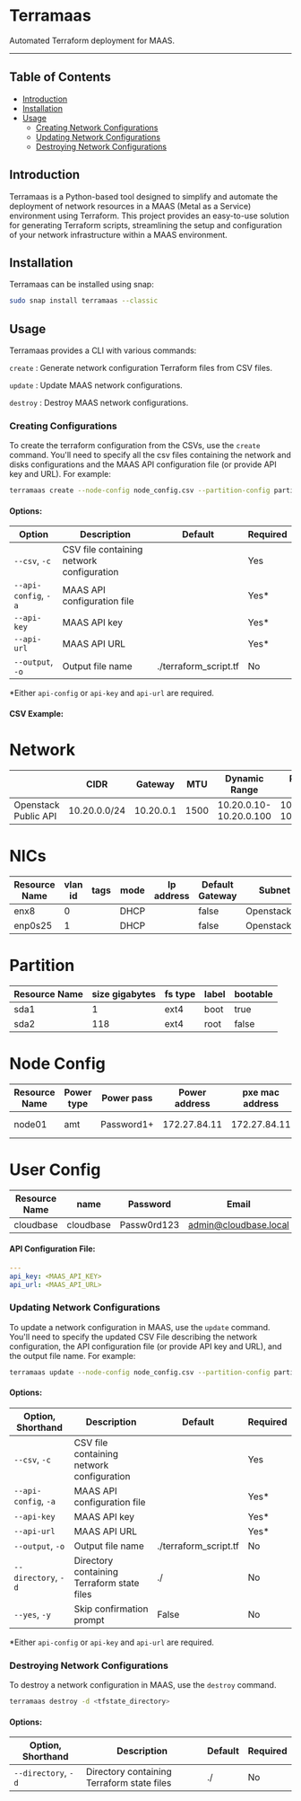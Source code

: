 # Terramaas

Automated Terraform deployment for MAAS.

---

## Table of Contents

- [Introduction](#introduction)
- [Installation](#installation)
- [Usage](#usage)
    - [Creating Network Configurations](#creating-network-configurations)
    - [Updating Network Configurations](#updating-network-configurations)
    - [Destroying Network Configurations](#destroying-network-configurations)

## Introduction

Terramaas is a Python-based tool designed to simplify and automate the deployment of network resources in a MAAS (Metal as a Service) environment using Terraform. This project provides an easy-to-use solution for generating Terraform scripts, streamlining the setup and configuration of your network infrastructure within a MAAS environment. 

## Installation

Terramaas can be installed using snap:

```bash
sudo snap install terramaas --classic
```
 
## Usage

Terramaas provides a CLI with various commands:

`create` : Generate network configuration Terraform files from CSV files.

`update` : Update MAAS network configurations.

`destroy` : Destroy MAAS network configurations.

### Creating Configurations

To create the terraform configuration from the CSVs, use the `create` command. You'll need to specify all the csv files containing the network and disks configurations and the MAAS API configuration file (or provide API key and URL). For example:

```bash
terramaas create --node-config node_config.csv --partition-config partition_config.csv --network-config network_config.csv --api-config key.yaml
```

#### Options:
| Option | Description | Default | Required |
| --- | --- | --- | --- |
| `--csv`, `-c` | CSV file containing network configuration | | Yes |
| `--api-config`, `-a` | MAAS API configuration file | | Yes* |
| `--api-key` | MAAS API key | | Yes* |
| `--api-url` | MAAS API URL | | Yes* |
| `--output`, `-o` | Output file name | ./terraform_script.tf | No |

*Either `api-config` or `api-key` and `api-url` are required.

#### CSV Example:

# Network
| | CIDR | Gateway | MTU | Dynamic Range | Reserved Range | VLAN | Fabric |
| --- | --- | --- | --- | --- | --- | --- | --- |
| Openstack Public API | 10.20.0.0/24 | 10.20.0.1 | 1500 | 10.20.0.10-10.20.0.100 | 10.20.0.101-10.20.0.200 | 412 | fab-2 |
# NICs
| Resource Name | vlan id | tags | mode | Ip address | Default Gateway | Subnet Name        |
|---------------|---------|------|------|------------|-----------------|--------------------|
| enx8          | 0       |      | DHCP |            | false           | OpenstackPublicAPI |
| enp0s25       | 1       |      | DHCP |            | false           | OpenstackPublicAPI |
# Partition
| Resource Name | size gigabytes | fs type | label | bootable |
|---------------|----------------|---------|-------|----------|
| sda1          | 1              | ext4    | boot  | true     |
| sda2          | 118            | ext4    | root  | false    |
# Node Config
| Resource Name | Power type | Power pass | Power address | pxe mac address | id path | nic name     | mac address                          | partition schema |
|---------------|------------|------------|---------------|-----------------|---------|--------------|--------------------------------------|------------------|
| node01        | amt        | Password1+ | 172.27.84.11  | 172.27.84.11    |         | enx8,enp0s25 | b8:ae:ed:7b:f3:99,b8:ae:ed:7b:f3:89  | sda1, sda2       |
# User Config
| Resource Name | name      | Password    | Email                 | is admin |
|---------------|-----------|-------------|-----------------------|----------|
| cloudbase     | cloudbase | Passw0rd123 | admin@cloudbase.local | true     |

#### API Configuration File:

```yaml
---
api_key: <MAAS_API_KEY>
api_url: <MAAS_API_URL>
```

### Updating Network Configurations

To update a network configuration in MAAS, use the `update` command. You'll need to specify the updated CSV File describing the network configuration, the API configuration file (or provide API key and URL), and the output file name. For example:

```bash
terramaas update --node-config node_config.csv --partition-config partition_config.csv --network-config network_config.csv --api-config key.yaml
```

#### Options:
| Option, Shorthand | Description | Default | Required |
| --- | --- | --- | --- |
| `--csv`, `-c` | CSV file containing network configuration | | Yes |
| `--api-config`, `-a` | MAAS API configuration file | | Yes* |
| `--api-key` | MAAS API key | | Yes* |
| `--api-url` | MAAS API URL | | Yes* |
| `--output`, `-o` | Output file name | ./terraform_script.tf | No |
| `--directory`, `-d` | Directory containing Terraform state files | ./ | No |
| `--yes`, `-y` | Skip confirmation prompt | False | No |

*Either `api-config` or `api-key` and `api-url` are required.


### Destroying Network Configurations

To destroy a network configuration in MAAS, use the `destroy` command.

```bash
terramaas destroy -d <tfstate_directory>
```

#### Options:
| Option, Shorthand | Description | Default | Required |
| --- | --- | --- | --- |
| `--directory`, `-d` | Directory containing Terraform state files | ./ | No |



